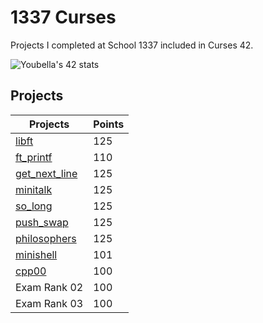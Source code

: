 # 1337 Curses

Projects I completed at School 1337 included in Curses 42.

![Youbella's 42 stats](https://badge.mediaplus.ma/black/Youbella)

## Projects

| Projects | Points |
| --- | --- |
| [libft](https://github.com/mr-youbella/1337_curses/tree/main/libft) | 125 |
| [ft_printf](https://github.com/mr-youbella/1337_curses/tree/main/ft_printf) | 110 |
| [get_next_line](https://github.com/mr-youbella/1337_curses/tree/main/get_next_line) | 125 |
| [minitalk](https://github.com/mr-youbella/1337_curses/tree/main/minitalk) | 125 |
| [so_long](https://github.com/mr-youbella/1337_curses/tree/main/so_long) | 125 |
| [push_swap](https://github.com/mr-youbella/1337_curses/tree/main/push_swap) | 125 |
| [philosophers](https://github.com/mr-youbella/1337_curses/tree/main/philosophers) | 125 |
| [minishell](https://github.com/mr-youbella/1337_curses/tree/main/minishell) | 101 |
| [cpp00](https://github.com/mr-youbella/1337_curses/tree/main/cpp00) | 100 |
| Exam Rank 02 | 100 |
| Exam Rank 03 | 100 |

